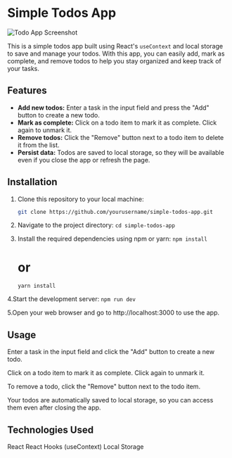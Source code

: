 # Simple Todos App

![Todo App Screenshot](todo-app-screenshot.png)

This is a simple todos app built using React's `useContext` and local storage to save and manage your todos. With this app, you can easily add, mark as complete, and remove todos to help you stay organized and keep track of your tasks.

## Features

- **Add new todos:** Enter a task in the input field and press the "Add" button to create a new todo.
- **Mark as complete:** Click on a todo item to mark it as complete. Click again to unmark it.
- **Remove todos:** Click the "Remove" button next to a todo item to delete it from the list.
- **Persist data:** Todos are saved to local storage, so they will be available even if you close the app or refresh the page.

## Installation

1. Clone this repository to your local machine:

   ```bash
   git clone https://github.com/yourusername/simple-todos-app.git
2. Navigate to the project directory:
   `cd simple-todos-app`
   
3. Install the required dependencies using npm or yarn:
   `npm install`
   # or
   `yarn install`

4.Start the development server:
  `npm run dev`

5.Open your web browser and go to http://localhost:3000 to use the app.

## Usage
Enter a task in the input field and click the "Add" button to create a new todo.

Click on a todo item to mark it as complete. Click again to unmark it.

To remove a todo, click the "Remove" button next to the todo item.

Your todos are automatically saved to local storage, so you can access them even after closing the app.

## Technologies Used
React
React Hooks (useContext)
Local Storage
